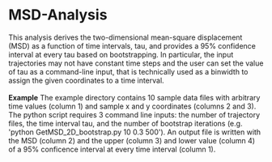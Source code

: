 # MSD-Analysis

This analysis derives the two-dimensional mean-square displacement (MSD) as a function of time intervals, tau, and provides a 95% confidence interval at every tau based on bootstrapping.  In particular, the input trajectories may not have constant time steps and the user can set the value of tau as a command-line input, that is technically used as a binwidth to assign the given coordinates to a time interval.
<br />
<br />
**Example**
The example directory contains 10 sample data files with arbitrary time values (column 1) and sample x and y coordinates (columns 2 and 3). The python script requires 3 command line inputs: the number of trajectory files, the time interval tau, and the number of bootstrap iterations (e.g. 'python GetMSD_2D_bootstrap.py  10  0.3  500'). An output file is written with the MSD (column 2) and the upper (column 3) and lower value (column 4) of a 95% conficence interval at every time interval (column 1).
